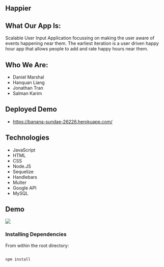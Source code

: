 ## Happier

## What Our App Is:

Scalable User Input Application focussing on making the user aware of events happening near them. The earliest iteration is a user driven happy hour app that allows people to add and rate happy hours near them.

## Who We Are:
* Daniel Marshal
* Hanquan Liang
* Jonathan Tran
* Salman Karim

## Deployed Demo

* https://banana-sundae-26226.herokuapp.com/

## Technologies

* JavaScript
* HTML
* CSS
* Node.JS
* Sequelize
* Handlebars
* Multer
* Google API
* MySQL

## Demo

![](P2-demo.gif)

### Installing Dependencies

From within the root directory:

```sh

npm install

```
